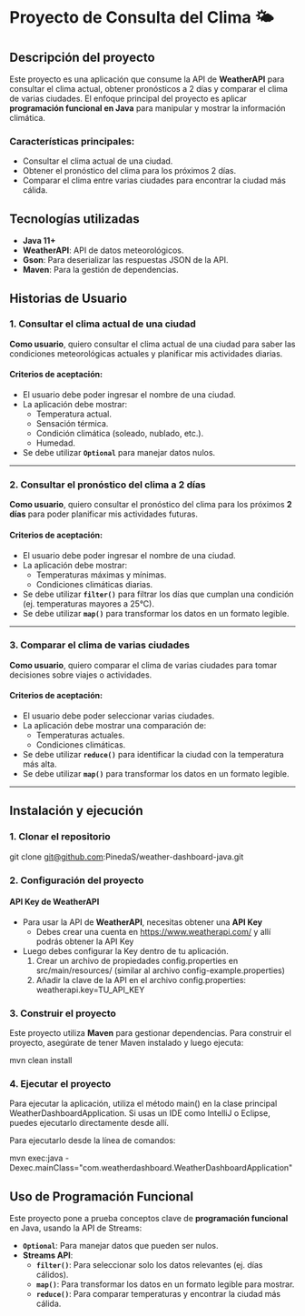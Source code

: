 # Proyecto de Consulta del Clima 🌤️

## Descripción del proyecto
Este proyecto es una aplicación que consume la API de **WeatherAPI** para consultar el clima actual, obtener pronósticos a 2 días y comparar el clima de varias ciudades. El enfoque principal del proyecto es aplicar **programación funcional en Java** para manipular y mostrar la información climática.

### **Características principales**:
- Consultar el clima actual de una ciudad.
- Obtener el pronóstico del clima para los próximos 2 días.
- Comparar el clima entre varias ciudades para encontrar la ciudad más cálida.

## Tecnologías utilizadas
- **Java 11+**
- **WeatherAPI**: API de datos meteorológicos.
- **Gson**: Para deserializar las respuestas JSON de la API.
- **Maven**: Para la gestión de dependencias.

## Historias de Usuario

### 1. **Consultar el clima actual de una ciudad**
**Como usuario**, quiero consultar el clima actual de una ciudad para saber las condiciones meteorológicas actuales y planificar mis actividades diarias.

#### Criterios de aceptación:
- El usuario debe poder ingresar el nombre de una ciudad.
- La aplicación debe mostrar:
    - Temperatura actual.
    - Sensación térmica.
    - Condición climática (soleado, nublado, etc.).
    - Humedad.
- Se debe utilizar **`Optional`** para manejar datos nulos.

---

### 2. **Consultar el pronóstico del clima a 2 días**
**Como usuario**, quiero consultar el pronóstico del clima para los próximos **2 días** para poder planificar mis actividades futuras.

#### Criterios de aceptación:
- El usuario debe poder ingresar el nombre de una ciudad.
- La aplicación debe mostrar:
    - Temperaturas máximas y mínimas.
    - Condiciones climáticas diarias.
- Se debe utilizar **`filter()`** para filtrar los días que cumplan una condición (ej. temperaturas mayores a 25°C).
- Se debe utilizar **`map()`** para transformar los datos en un formato legible.

---

### 3. **Comparar el clima de varias ciudades**
**Como usuario**, quiero comparar el clima de varias ciudades para tomar decisiones sobre viajes o actividades.

#### Criterios de aceptación:
- El usuario debe poder seleccionar varias ciudades.
- La aplicación debe mostrar una comparación de:
    - Temperaturas actuales.
    - Condiciones climáticas.
- Se debe utilizar **`reduce()`** para identificar la ciudad con la temperatura más alta.
- Se debe utilizar **`map()`** para transformar los datos en un formato legible.

---

## Instalación y ejecución

### 1. Clonar el repositorio
git clone git@github.com:PinedaS/weather-dashboard-java.git

### 2. Configuración del proyecto

#### API Key de WeatherAPI
- Para usar la API de **WeatherAPI**, necesitas obtener una **API Key**
    - Debes crear una cuenta en https://www.weatherapi.com/ y allí podrás obtener la API Key
- Luego debes configurar la Key dentro de tu aplicación.
    1. Crear un archivo de propiedades config.properties en src/main/resources/ (similar al archivo config-example.properties)
    2. Añadir la clave de la API en el archivo config.properties: weatherapi.key=TU_API_KEY

### 3. Construir el proyecto
Este proyecto utiliza **Maven** para gestionar dependencias. Para construir el proyecto, asegúrate de tener Maven instalado y luego ejecuta:

mvn clean install


### 4. Ejecutar el proyecto
Para ejecutar la aplicación, utiliza el método main() en la clase principal WeatherDashboardApplication. Si usas un IDE como IntelliJ o Eclipse, puedes ejecutarlo directamente desde allí.

Para ejecutarlo desde la línea de comandos:

mvn exec:java -Dexec.mainClass="com.weatherdashboard.WeatherDashboardApplication"


## Uso de Programación Funcional
Este proyecto pone a prueba conceptos clave de **programación funcional** en Java, usando la API de Streams:
- **`Optional`**: Para manejar datos que pueden ser nulos.
- **Streams API**:
    - **`filter()`**: Para seleccionar solo los datos relevantes (ej. días cálidos).
    - **`map()`**: Para transformar los datos en un formato legible para mostrar.
    - **`reduce()`**: Para comparar temperaturas y encontrar la ciudad más cálida.
